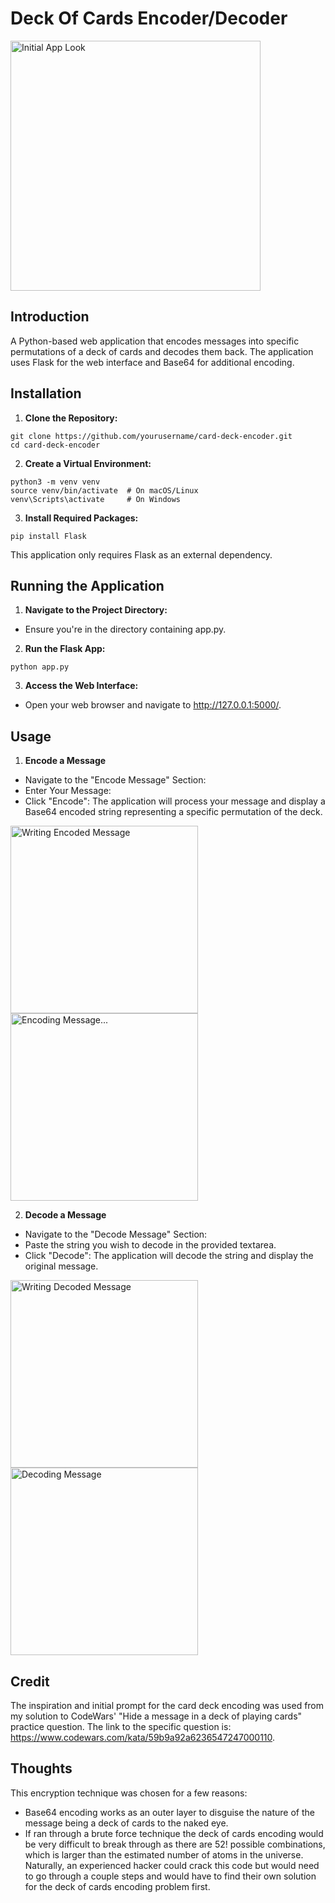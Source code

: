 # Deck Of Cards Encoder/Decoder

<img src="images/Screenshot 2024-12-31 at 1.02.29 AM.png" alt="Initial App Look" width="400"/>

## Introduction

A Python-based web application that encodes messages into specific permutations of a deck of cards and decodes them back. The application uses Flask for the web interface and Base64 for additional encoding.

## Installation

1. **Clone the Repository:**
```
git clone https://github.com/yourusername/card-deck-encoder.git
cd card-deck-encoder
```
2. **Create a Virtual Environment:**
```
python3 -m venv venv
source venv/bin/activate  # On macOS/Linux
venv\Scripts\activate     # On Windows
```
3. **Install Required Packages:**
```
pip install Flask
```
This application only requires Flask as an external dependency.

## Running the Application

1. **Navigate to the Project Directory:**
- Ensure you're in the directory containing app.py.
2. **Run the Flask App:**
```
python app.py
```
3. **Access the Web Interface:**
- Open your web browser and navigate to http://127.0.0.1:5000/.

## Usage
1. **Encode a Message**
- Navigate to the "Encode Message" Section:
- Enter Your Message:
- Click "Encode":
The application will process your message and display a Base64 encoded string representing a specific permutation of the deck.

<img src="images/Screenshot 2024-12-31 at 1.09.38 AM.png" alt="Writing Encoded Message" width="300"/> <img src="images/Screenshot 2024-12-31 at 1.09.58 AM.png" alt="Encoding Message..." width="300"/>

2. **Decode a Message**
- Navigate to the "Decode Message" Section:
- Paste the string you wish to decode in the provided textarea.
- Click "Decode":
The application will decode the string and display the original message.

<img src="images/Screenshot 2024-12-31 at 1.15.35 AM.png" alt="Writing Decoded Message" width="300"/><img src="images/Screenshot 2024-12-31 at 1.15.51 AM.png" alt="Decoding Message" width="300"/>

## Credit

The inspiration and initial prompt for the card deck encoding was used from my solution to CodeWars' "Hide a message in a deck of playing cards" practice question. 
The link to the specific question is: 
https://www.codewars.com/kata/59b9a92a6236547247000110.


## Thoughts

This encryption technique was chosen for a few reasons:
- Base64 encoding works as an outer layer to disguise the nature of the message being a deck of cards to the naked eye.
- If ran through a brute force technique the deck of cards encoding would be very difficult to break through as there are 52! possible combinations, which is larger than the estimated number of atoms in the universe.
Naturally, an experienced hacker could crack this code but would need to go through a couple steps and would have to find their own solution for the deck of cards encoding problem first. 